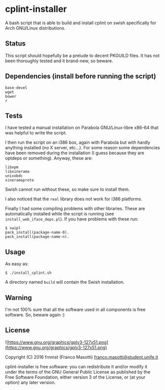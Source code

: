 # cplint-installer
A bash script that is able to build and install cplint on swish
specifically for Arch GNU/Linux distributions.

## Status
This script should hopefully be a prelude to decent PKGUILD files. It has not
been thoroughly tested and it brand-new, so beware.

## Dependencies (install before running the script)
```
base-devel
wget
bower
r
```

## Tests
I have tested a manual installation on Parabola GNU/Linux-libre x86-64
that was helpful to write the script.

I then run the script on an i386 box, again with Parabola but with
hardly anything installed (no X server, etc...). For some reason
some dependencies have been removed during the installation (I guess because
they are optdeps or something).
Anyway, these are:
```
libxpm
libxinerama
unixobdc
xineramaproto
```
Swish cannot run without these, so make sure to install them.

I also noticed that the `real` library does not work for i386 platforms.

Finally I had some compiling problems with other libraries. These are
automatically installed while the script is running 
(see `install_web_iface_deps.pl`). If you have problems with these run:
```
$ swipl
pack_install(package-name-0).
pack_install(package-name-n).
```

## Usage
As easy as:
```
$ ./install_cplint.sh
```
A directory named `build` will contain the Swish installation.

## Warning
I'm not 100% sure that all the software used in
all components is free software. So, beware again :)

## License
![https://www.gnu.org/graphics/gplv3-127x51.png](https://www.gnu.org/graphics/gplv3-127x51.png)

Copyright (C) 2016 frnmst (Franco Masotti) <franco.masotti@student.unife.it>

cplint-installer is free software: you can redistribute it and/or modify it 
under the terms of the GNU General Public License as published by the Free Software 
Foundation, either version 3 of the License, or (at your option) any later 
version.
